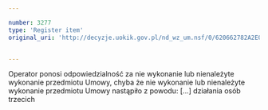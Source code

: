 ```yaml
---

number: 3277
type: 'Register item'
original_uri: 'http://decyzje.uokik.gov.pl/nd_wz_um.nsf/0/620662782A2E07DDC1257A28003FD165?OpenDocument'


---
```


Operator ponosi odpowiedzialność za nie wykonanie lub nienależyte wykonanie przedmiotu Umowy, chyba że nie wykonanie lub nienależyte wykonanie przedmiotu Umowy nastąpiło z powodu: [...] działania osób trzecich
